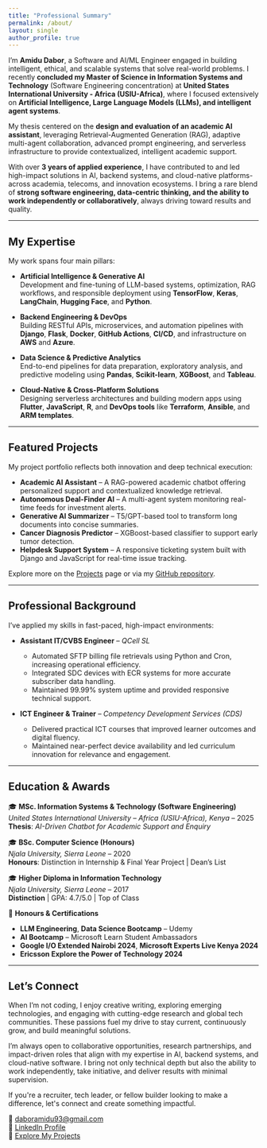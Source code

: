 ```yaml
---
title: "Professional Summary"
permalink: /about/
layout: single
author_profile: true
---
```


I’m **Amidu Dabor**, a Software and AI/ML Engineer engaged in building intelligent, ethical, and scalable systems that solve real-world problems. I recently **concluded my Master of Science in Information Systems and Technology** (Software Engineering concentration) at **United States International University - Africa (USIU-Africa)**, where I focused extensively on **Artificial Intelligence, Large Language Models (LLMs), and intelligent agent systems**. 

My thesis centered on the **design and evaluation of an academic AI assistant**, leveraging Retrieval-Augmented Generation (RAG), adaptive multi-agent collaboration, advanced prompt engineering, and serverless infrastructure to provide contextualized, intelligent academic support.

With over **3 years of applied experience**, I have contributed to and led high-impact solutions in AI, backend systems, and cloud-native platforms-across academia, telecoms, and innovation ecosystems. I bring a rare blend of **strong software engineering, data-centric thinking, and the ability to work independently or collaboratively**, always driving toward results and quality.

---

## My Expertise

My work spans four main pillars:

- **Artificial Intelligence & Generative AI**  
  Development and fine-tuning of LLM-based systems, optimization, RAG workflows, and responsible deployment using **TensorFlow**, **Keras**, **LangChain**, **Hugging Face**, and **Python**.

- **Backend Engineering & DevOps**  
  Building RESTful APIs, microservices, and automation pipelines with **Django**, **Flask**, **Docker**, **GitHub Actions**, **CI/CD**, and infrastructure on **AWS** and **Azure**.

- **Data Science & Predictive Analytics**  
  End-to-end pipelines for data preparation, exploratory analysis, and predictive modeling using **Pandas**, **Scikit-learn**, **XGBoost**, and **Tableau**.

- **Cloud-Native & Cross-Platform Solutions**  
  Designing serverless architectures and building modern apps using **Flutter**, **JavaScript**, **R**, and **DevOps tools** like **Terraform**, **Ansible**, and **ARM templates**.

---

## Featured Projects

My project portfolio reflects both innovation and deep technical execution:

- **Academic AI Assistant** – A RAG-powered academic chatbot offering personalized support and contextualized knowledge retrieval.
- **Autonomous Deal-Finder AI** – A multi-agent system monitoring real-time feeds for investment alerts.
- **Generative AI Summarizer** – T5/GPT-based tool to transform long documents into concise summaries.
- **Cancer Diagnosis Predictor** – XGBoost-based classifier to support early tumor detection.
- **Helpdesk Support System** – A responsive ticketing system built with Django and JavaScript for real-time issue tracking.

Explore more on the [Projects](/projects/) page or via my [GitHub repository](https://github.com/Amidu-Dabor/ProjectsEnv.git).

---

## Professional Background

I’ve applied my skills in fast-paced, high-impact environments:

- **Assistant IT/CVBS Engineer** – *QCell SL*  
  - Automated SFTP billing file retrievals using Python and Cron, increasing operational efficiency.  
  - Integrated SDC devices with ECR systems for more accurate subscriber data handling.  
  - Maintained 99.99% system uptime and provided responsive technical support.

- **ICT Engineer & Trainer** – *Competency Development Services (CDS)*  
  - Delivered practical ICT courses that improved learner outcomes and digital fluency.  
  - Maintained near-perfect device availability and led curriculum innovation for relevance and engagement.

---

## Education & Awards

🎓 **MSc. Information Systems & Technology (Software Engineering)**  
*United States International University – Africa (USIU-Africa), Kenya* – 2025  
**Thesis**: _AI-Driven Chatbot for Academic Support and Enquiry_

🎓 **BSc. Computer Science (Honours)**  
*Njala University, Sierra Leone* – 2020  
**Honours**: Distinction in Internship & Final Year Project | Dean’s List

🎓 **Higher Diploma in Information Technology**  
*Njala University, Sierra Leone* – 2017  
**Distinction** | GPA: 4.7/5.0 | Top of Class

🏅 **Honours & Certifications**  
- **LLM Engineering**, **Data Science Bootcamp** – Udemy  
- **AI Bootcamp** – Microsoft Learn Student Ambassadors  
- **Google I/O Extended Nairobi 2024**, **Microsoft Experts Live Kenya 2024**  
- **Ericsson Explore the Power of Technology 2024**

---

## Let’s Connect

When I’m not coding, I enjoy creative writing, exploring emerging technologies, and engaging with cutting-edge research and global tech communities. These passions fuel my drive to stay current, continuously grow, and build meaningful solutions.

I’m always open to collaborative opportunities, research partnerships, and impact-driven roles that align with my expertise in AI, backend systems, and cloud-native software. I bring not only technical depth but also the ability to work independently, take initiative, and deliver results with minimal supervision.

If you're a recruiter, tech leader, or fellow builder looking to make a difference, let's connect and create something impactful.

📧 [daboramidu93@gmail.com](mailto:daboramidu93@gmail.com)  
🔗 [LinkedIn Profile](https://www.linkedin.com/in/adabor/)  
📂 [Explore My Projects](/projects/)
